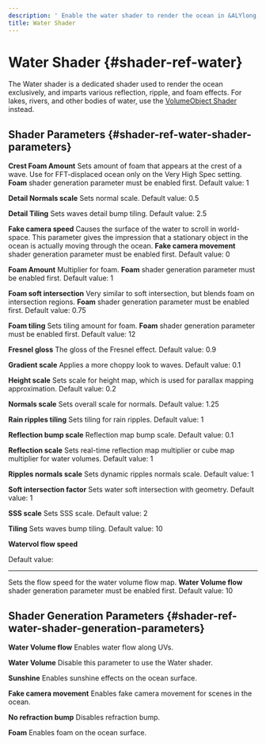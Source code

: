 ```yaml
---
description: ' Enable the water shader to render the ocean in &ALYlong;. '
title: Water Shader
---
```

# Water Shader {#shader-ref-water}

The Water shader is a dedicated shader used to render the ocean exclusively, and imparts various reflection, ripple, and foam effects\. For lakes, rivers, and other bodies of water, use the [VolumeObject Shader](/docs/userguide/shaders/volumeobject.md) instead\.

## Shader Parameters {#shader-ref-water-shader-parameters}

**Crest Foam Amount**
Sets amount of foam that appears at the crest of a wave\. Use for FFT\-displaced ocean only on the Very High Spec setting\. **Foam** shader generation parameter must be enabled first\.
Default value: 1

**Detail Normals scale**
 Sets normal scale\.
Default value: 0\.5

**Detail Tiling**
Sets waves detail bump tiling\.
Default value: 2\.5

**Fake camera speed**
Causes the surface of the water to scroll in world\-space\. This parameter gives the impression that a stationary object in the ocean is actually moving through the ocean\. **Fake camera movement** shader generation parameter must be enabled first\.
Default value: 0

**Foam Amount**
Multiplier for foam\. **Foam** shader generation parameter must be enabled first\.
Default value: 1

**Foam soft intersection**
Very similar to soft intersection, but blends foam on intersection regions\. **Foam** shader generation parameter must be enabled first\.
Default value: 0\.75

**Foam tiling**
Sets tiling amount for foam\. **Foam** shader generation parameter must be enabled first\.
Default value: 12

**Fresnel gloss**
The gloss of the Fresnel effect\.
Default value: 0\.9

**Gradient scale**
Applies a more choppy look to waves\.
Default value: 0\.1

**Height scale**
Sets scale for height map, which is used for parallax mapping approximation\.
Default value: 0\.2

**Normals scale**
Sets overall scale for normals\.
Default value: 1\.25

**Rain ripples tiling**
Sets tiling for rain ripples\.
Default value: 1

**Reflection bump scale**
Reflection map bump scale\.
Default value: 0\.1

**Reflection scale**
Sets real\-time reflection map multiplier or cube map multiplier for water volumes\.
Default value: 1

**Ripples normals scale**
Sets dynamic ripples normals scale\.
Default value: 1

**Soft intersection factor**
Sets water soft intersection with geometry\.
Default value: 1

**SSS scale**
Sets SSS scale\.
Default value: 2

**Tiling**
Sets waves bump tiling\.
Default value: 10

**Watervol flow speed**

Default value:

****
Sets the flow speed for the water volume flow map\. **Water Volume flow** shader generation parameter must be enabled first\.
Default value: 10

## Shader Generation Parameters {#shader-ref-water-shader-generation-parameters}

**Water Volume flow**
Enables water flow along UVs\.

**Water Volume**
Disable this parameter to use the Water shader\.

**Sunshine**
Enables sunshine effects on the ocean surface\.

**Fake camera movement**
Enables fake camera movement for scenes in the ocean\.

**No refraction bump**
Disables refraction bump\.

**Foam**
Enables foam on the ocean surface\.
